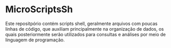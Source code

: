 # MicroScriptsSh
Este repositpório contém scripts shell, geralmente arquivos com poucas linhas de código, que auxiliam principalmente na organização de dados, os quais posteriormente serão utilizados para consultas e análises por meio de linguagem de programação.
